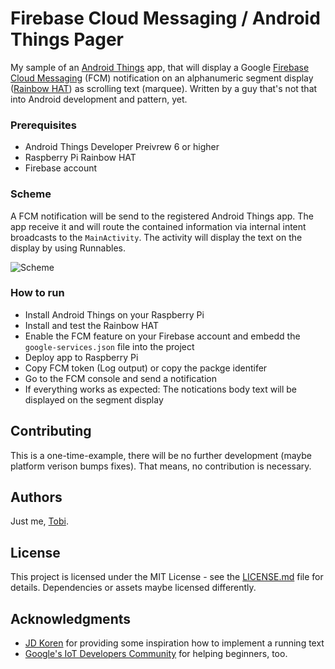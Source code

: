 # Firebase Cloud Messaging / Android Things Pager

My sample of an [Android Things](https://developer.android.com/things/index.html) app, that will display a Google [Firebase Cloud Messaging](https://firebase.google.com/docs/cloud-messaging/) (FCM) notification on an alphanumeric segment display ([Rainbow HAT](https://shop.pimoroni.com/products/rainbow-hat-for-android-things)) as scrolling text (marquee). Written by a guy that's not that into Android development and pattern, yet.

### Prerequisites

* Android Things Developer Preivrew 6 or higher
* Raspberry Pi Rainbow HAT
* Firebase account

### Scheme

A FCM notification will be send to the registered Android Things app. The app receive it and will route the contained information via internal intent broadcasts to the `MainActivity`. The activity will display the text on the display by using Runnables.

![Scheme](https://github.com/tscholze/java-android-things-firebase-pager/blob/master/docs/scheme.png "Scheme")

### How to run

* Install Android Things on your Raspberry Pi
* Install and test the Rainbow HAT
* Enable the FCM feature on your Firebase account and embedd the `google-services.json` file into the project
* Deploy app to Raspberry Pi
* Copy FCM token (Log output) or copy the packge identifer
* Go to the FCM console and send a notification
* If everything works as expected: The notications body text will be displayed on the segment display


## Contributing

This is a one-time-example, there will be no further development (maybe platform verison bumps fixes). That means, no contribution is necessary.

## Authors

Just me, [Tobi]([https://tscholze.github.io).

## License

This project is licensed under the MIT License - see the [LICENSE.md](LICENSE.md) file for details.
Dependencies or assets maybe licensed differently.

## Acknowledgments

* [JD Koren](https://github.com/jdkoren) for providing some inspiration how to implement a running text
* [Google's IoT Developers Community](https://plus.google.com/u/0/communities/107507328426910012281) for helping beginners, too.